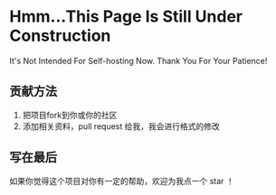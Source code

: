 # Hmm...This Page Is Still Under Construction
It's Not Intended For Self-hosting Now.
Thank You For Your Patience!

## 贡献方法

1. 把项目fork到你或你的社区
2. 添加相关资料，pull request 给我，我会进行格式的修改

## 写在最后

如果你觉得这个项目对你有一定的帮助，欢迎为我点一个 star ！
